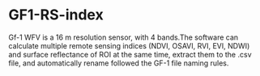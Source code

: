 # GF1-RS-index
Gf-1 WFV is a 16 m resolution sensor, with 4 bands.The software can calculate multiple remote sensing indices (NDVI, OSAVI, RVI, EVI, NDWI) and surface reflectance of ROI at the same time, extract them to the .csv file, and automatically rename followed the GF-1 file naming rules.
